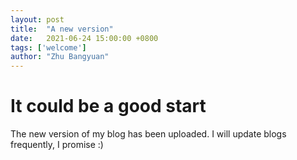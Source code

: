 ```yaml
---
layout: post
title:  "A new version"
date:   2021-06-24 15:00:00 +0800
tags: ['welcome']
author: "Zhu Bangyuan"
---
```


# It could be a good start
The new version of my blog has been uploaded.
I will update blogs frequently, I promise :)